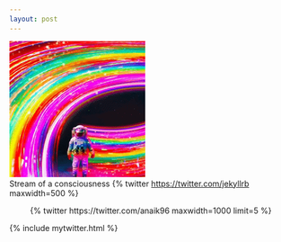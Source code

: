 ```yaml
---
layout: post
---
```

![image-title-here](/img/unused-rainbow-astronaut.gif) <!-- {:class="img-responsive"} -->
<br>
Stream of a consciousness
{% twitter https://twitter.com/jekyllrb maxwidth=500 %}


<div class='jekyll-twitter-plugin' align="center">
    {% twitter https://twitter.com/anaik96 maxwidth=1000 limit=5 %}
</div>

{% include mytwitter.html %}

<!--
<a class="twitter-timeline" data-theme="dark" href="https://twitter.com/GnopticThe?ref_src=twsrc%5Etfw">Tweets by GnopticThe</a>

<script async src="https://platform.twitter.com/widgets.js" charset="utf-8"></script>
-->
